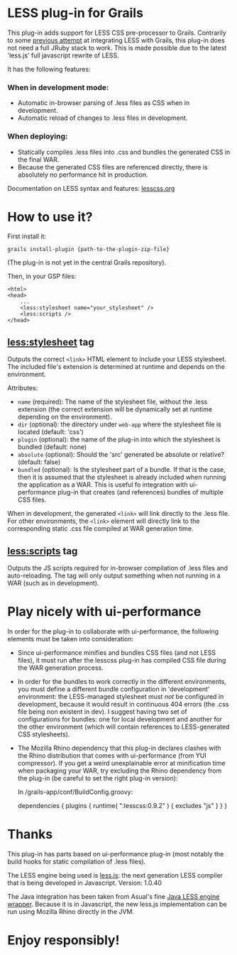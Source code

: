 # LESS plug-in for Grails

This plug-in adds support for LESS CSS pre-processor to Grails. Contrarily to some [previous attempt](http://johnnywey.wordpress.com/2010/03/02/grails-less-css-plugin/)
at integrating LESS with Grails, this plug-in does not need a full JRuby stack to work. This is made possible due to the latest
'less.js' full javascript rewrite of LESS.

It has the following features:

### When in development mode:
 * Automatic in-browser parsing of .less files as CSS when in development.
 * Automatic reload of changes to .less files in development.

### When deploying:
 * Statically compiles .less files into .css and bundles the generated CSS in the final WAR.
 * Because the generated CSS files are referenced directly, there is absolutely no performance hit in production.

Documentation on LESS syntax and features: [lesscss.org](http://lesscss.org)


# How to use it?

First install it:

    grails install-plugin {path-to-the-plugin-zip-file}

(The plug-in is not yet in the central Grails repository).

Then, in your GSP files:

    <html>
    <head>
        ...
        <less:stylesheet name="your_stylesheet" />
        <less:scripts />
    </head>


## <less:stylesheet> tag

Outputs the correct `<link>` HTML element to include your LESS stylesheet.
The included file's extension is determined at runtime and depends on the environment.

Attributes:

  * `name` (required): The name of the stylesheet file, without the .less extension (the correct extension will be dynamically
  set at runtime depending on the environment).
  * `dir` (optional): the directory under `web-app` where the stylesheet file is located (default: 'css')
  * `plugin` (optional): the name of the plug-in into which the stylesheet is bundled (default: none)
  * `absolute` (optional): Should the 'src' generated be absolute or relative? (default: false)
  * `bundled` (optional): Is the stylesheet part of a bundle. If that is the case, then it is assumed that
  the stylesheet is already included when running the application as a WAR. This is useful fo
  integration with ui-performance plug-in that creates (and references) bundles of multiple CSS files.

When in development, the generated `<link>` will link directly to the .less file.
For other environments, the `<link>` element will directly link to the corresponding static .css file
compiled at WAR generation time.

## <less:scripts> tag

Outputs the JS scripts required for in-browser compilation of .less files and auto-reloading.
The tag will only output something when not running in a WAR (such as in development).

# Play nicely with ui-performance

In order for the plug-in to collaborate with ui-performance, the following elements must be taken
into consideration:

 * Since ui-performance minifies and bundles CSS files (and not LESS files), it must run after the lesscss plug-in has
 compiled CSS file during the WAR generation process.
 * In order for the bundles to work correctly in the different environments, you must define a different
 bundle configuration in 'development' environment: the LESS-managed stylesheet must *not* be configured in
 development, because it would result in continuous 404 errors (the .css file being non existent in dev).
 I suggest having two set of configurations for bundles: one for local development and another for the other
 environment (which will contain references to LESS-generated CSS stylesheets).
 * The Mozilla Rhino dependency that this plug-in declares clashes with the Rhino distribution that comes
 with ui-performance (from YUI compressor). If you get a weird unexplainable error at minification time when packaging
 your WAR, try excluding the Rhino dependency from the plug-in (be careful to set the right plug-in version):

    In /grails-app/conf/BuildConfig.groovy:

    dependencies {
        plugins {
            runtime( ":lesscss:0.9.2" ) {
                excludes "js"
            }
        }
    }


# Thanks

This plug-in has parts based on ui-performance plug-in (most notably the build hooks for static compilation of .less files).

The LESS engine being used is [less.js](https://github.com/cloudhead/less.js/tree/): the next generation LESS compiler that is being developed in Javascript.
Version: 1.0.40

The Java integration has been taken from Asual's fine [Java LESS engine wrapper](https://github.com/asual/lesscss-engine).
Because it is in Javascript, the new less.js implementation can be run using Mozilla Rhino directly in the JVM.

# Enjoy responsibly!
